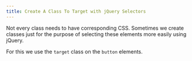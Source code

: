 ```yaml
---
title: Create A Class To Target with jQuery Selectors
---
```

Not every class needs to have corresponding CSS. Sometimes we create classes just for the purpose of selecting these elements more easily using jQuery.

For this we use the `target` class on the `button` elements.